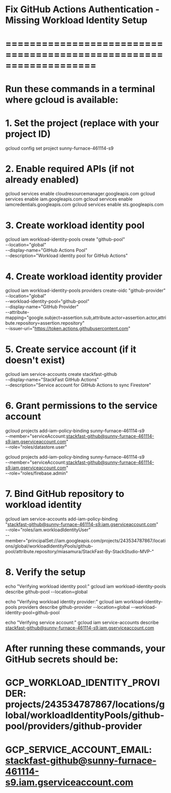 # Fix GitHub Actions Authentication - Missing Workload Identity Setup
# ===================================================================

# Run these commands in a terminal where gcloud is available:

# 1. Set the project (replace with your project ID)
gcloud config set project sunny-furnace-461114-s9

# 2. Enable required APIs (if not already enabled)
gcloud services enable cloudresourcemanager.googleapis.com
gcloud services enable iam.googleapis.com
gcloud services enable iamcredentials.googleapis.com
gcloud services enable sts.googleapis.com

# 3. Create workload identity pool
gcloud iam workload-identity-pools create "github-pool" \
    --location="global" \
    --display-name="GitHub Actions Pool" \
    --description="Workload identity pool for GitHub Actions"

# 4. Create workload identity provider
gcloud iam workload-identity-pools providers create-oidc "github-provider" \
    --location="global" \
    --workload-identity-pool="github-pool" \
    --display-name="GitHub Provider" \
    --attribute-mapping="google.subject=assertion.sub,attribute.actor=assertion.actor,attribute.repository=assertion.repository" \
    --issuer-uri="https://token.actions.githubusercontent.com"

# 5. Create service account (if it doesn't exist)
gcloud iam service-accounts create stackfast-github \
    --display-name="StackFast GitHub Actions" \
    --description="Service account for GitHub Actions to sync Firestore"

# 6. Grant permissions to the service account
gcloud projects add-iam-policy-binding sunny-furnace-461114-s9 \
    --member="serviceAccount:stackfast-github@sunny-furnace-461114-s9.iam.gserviceaccount.com" \
    --role="roles/datastore.user"

gcloud projects add-iam-policy-binding sunny-furnace-461114-s9 \
    --member="serviceAccount:stackfast-github@sunny-furnace-461114-s9.iam.gserviceaccount.com" \
    --role="roles/firebase.admin"

# 7. Bind GitHub repository to workload identity
gcloud iam service-accounts add-iam-policy-binding \
    "stackfast-github@sunny-furnace-461114-s9.iam.gserviceaccount.com" \
    --role="roles/iam.workloadIdentityUser" \
    --member="principalSet://iam.googleapis.com/projects/243534787867/locations/global/workloadIdentityPools/github-pool/attribute.repository/miasamura/StackFast-By-StackStudio-MVP-"

# 8. Verify the setup
echo "Verifying workload identity pool:"
gcloud iam workload-identity-pools describe github-pool --location=global

echo "Verifying workload identity provider:"
gcloud iam workload-identity-pools providers describe github-provider --location=global --workload-identity-pool=github-pool

echo "Verifying service account:"
gcloud iam service-accounts describe stackfast-github@sunny-furnace-461114-s9.iam.gserviceaccount.com

# After running these commands, your GitHub secrets should be:
# GCP_WORKLOAD_IDENTITY_PROVIDER: projects/243534787867/locations/global/workloadIdentityPools/github-pool/providers/github-provider
# GCP_SERVICE_ACCOUNT_EMAIL: stackfast-github@sunny-furnace-461114-s9.iam.gserviceaccount.com
